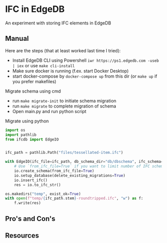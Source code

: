 # IFC in EdgeDB

An experiment with storing IFC elements in EdgeDB

## Manual

Here are the steps (that at least worked last time I tried):

* Install EdgeDB CLI using Powershell `iwr https://ps1.edgedb.com -useb | iex` or use `make cli-install`
* Make sure docker is running (f.ex. start Docker Desktop)
* start docker-compose by `docker-compose up` from this dir (or `make up` if you prefer makefiles)

Migrate schema using cmd 
* run `make migrate-init` to initiate schema migration
* run `make migrate` to complete migration of schema
* Open main.py and run python script

Migrate using python


````python
import os
import pathlib
from ifcdb import EdgeIO


ifc_path = pathlib.Path("files/tessellated-item.ifc")

with EdgeIO(ifc_file=ifc_path, db_schema_dir="db/dbschema", ifc_schema="IFC4x1", database="testdb") as io:
    # Use `from_ifc_file=True` if you want to limit number of IFC schema elements to what's contained in your IFC file    
    io.create_schema(from_ifc_file=True)
    io.setup_database(delete_existing_migrations=True)
    io.insert_ifc()
    res = io.to_ifc_str()

os.makedirs("temp", exist_ok=True)
with open(f"temp/{ifc_path.stem}-roundtripped.ifc", "w") as f:
    f.write(res)
````

## Pro's and Con's


## Resources

